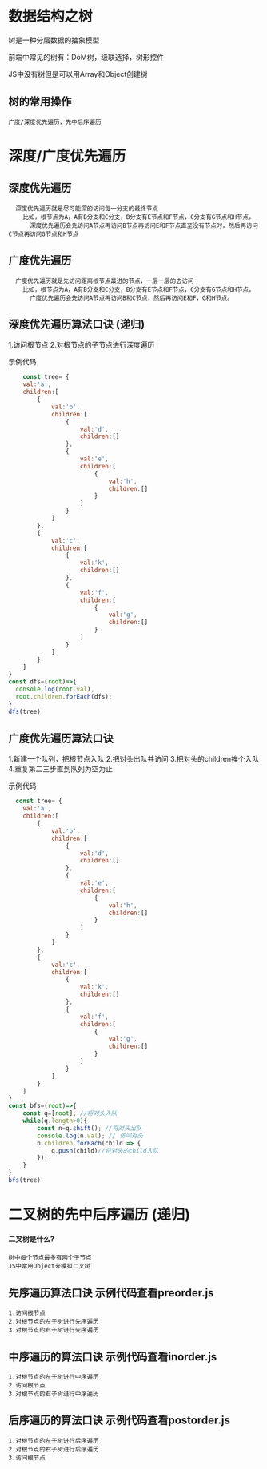 # 数据结构之树
   树是一种分层数据的抽象模型

   前端中常见的树有：DoM树，级联选择，树形控件

   JS中没有树但是可以用Array和Object创建树 

   ## 树的常用操作
    广度/深度优先遍历，先中后序遍历
# 深度/广度优先遍历

  ## 深度优先遍历
      深度优先遍历就是尽可能深的访问每一分支的最终节点
        比如，根节点为A，A有B分支和C分支，B分支有E节点和F节点，C分支有G节点和H节点，
          深度优先遍历会先访问A节点再访问B节点再访问E和F节点直至没有节点时，然后再访问C节点再访问G节点和H节点
  ## 广度优先遍历
      广度优先遍历就是先访问距离根节点最进的节点，一层一层的去访问
        比如，根节点为A，A有B分支和C分支，B分支有E节点和F节点，C分支有G节点和H节点，
          广度优先遍历会先访问A节点再访问B和C节点，然后再访问E和F，G和H节点。

  ## 深度优先遍历算法口诀 (递归)
   1.访问根节点
   2.对根节点的子节点进行深度遍历


   示例代码
```javaScript
    const tree= {
    val:'a',
    children:[
        {
            val:'b',
            children:[
                {
                    val:'d',
                    children:[]
                },
                {
                    val:'e',
                    children:[
                        {
                            val:'h',
                            children:[]
                        }
                    ]
                }
            ]
        },
        {
            val:'c',
            children:[
                {
                    val:'k',
                    children:[]
                },
                {
                    val:'f',
                    children:[
                        {
                            val:'g',
                            children:[]
                        }
                    ]
                }
            ]
        }
    ]
}
const dfs=(root)=>{
  console.log(root.val),
  root.children.forEach(dfs);
}
dfs(tree)
```
  ## 广度优先遍历算法口诀
   1.新建一个队列，把根节点入队
   2.把对头出队并访问
   3.把对头的children挨个入队
   4.重复第二三步直到队列为空为止


  示例代码
```javaScript
  const tree= {
    val:'a',
    children:[
        {
            val:'b',
            children:[
                {
                    val:'d',
                    children:[]
                },
                {
                    val:'e',
                    children:[
                        {
                            val:'h',
                            children:[]
                        }
                    ]
                }
            ]
        },
        {
            val:'c',
            children:[
                {
                    val:'k',
                    children:[]
                },
                {
                    val:'f',
                    children:[
                        {
                            val:'g',
                            children:[]
                        }
                    ]
                }
            ]
        }
    ]
}
const bfs=(root)=>{
    const q=[root]; //将对头入队
    while(q.length>0){
        const n=q.shift(); //将对头出队
        console.log(n.val); // 访问对头
        n.children.forEach(child => {
            q.push(child)//将对头的child入队
        });
    }
}
bfs(tree)
```

# 二叉树的先中后序遍历 (递归)
  #### 二叉树是什么?
    树中每个节点最多有两个子节点
    JS中常用Object来模拟二叉树
 ## 先序遍历算法口诀  示例代码查看preorder.js
    1.访问根节点
    2.对根节点的左子树进行先序遍历
    3.对根节点的右子树进行先序遍历
 ## 中序遍历的算法口诀 示例代码查看inorder.js
    1.对根节点的左子树进行中序遍历
    2.访问根节点 
    3.对根节点的右子树进行中序遍历
 ## 后序遍历的算法口诀 示例代码查看postorder.js
    1.对根节点的左子树进行后序遍历
    2.对根节点的右子树进行后序遍历
    3.访问根节点